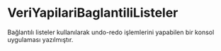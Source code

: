 # VeriYapilariBaglantiliListeler
 Bağlantılı listeler kullanılarak undo-redo işlemlerini yapabilen bir konsol uygulaması yazılmıştır.
